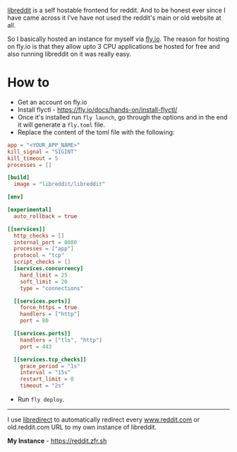 [libreddit](https://github.com/libreddit/libreddit) is a self hostable frontend for reddit. And to be honest ever since I have came across it I've have not used the reddit's main or old website at all.

So I basically hosted an instance for myself via [fly.io](https://fly.io/). The reason for hosting on fly.io is that they allow upto 3 CPU applications be hosted for free and also running libreddit on it was really easy.

# How to

* Get an account on fly.io
* Install flyctl - https://fly.io/docs/hands-on/install-flyctl/
* Once it's installed run `fly launch`, go through the options and in the end it will generate a `fly.toml` file.
* Replace the content of the toml file with the following:

```toml
app = "<YOUR_APP_NAME>"
kill_signal = "SIGINT"
kill_timeout = 5
processes = []

[build]
  image = "libreddit/libreddit"

[env]

[experimental]
  auto_rollback = true

[[services]]
  http_checks = []
  internal_port = 8080
  processes = ["app"]
  protocol = "tcp"
  script_checks = []
  [services.concurrency]
    hard_limit = 25
    soft_limit = 20
    type = "connections"

  [[services.ports]]
    force_https = true
    handlers = ["http"]
    port = 80

  [[services.ports]]
    handlers = ["tls", "http"]
    port = 443

  [[services.tcp_checks]]
    grace_period = "1s"
    interval = "15s"
    restart_limit = 0
    timeout = "2s"
```

* Run `fly deploy`.

***

I use [libredirect](https://github.com/libredirect/libredirect) to automatically redirect every www.reddit.com or old.reddit.com URL to my own instance of libreddit.

**My Instance** - https://reddit.zfr.sh
